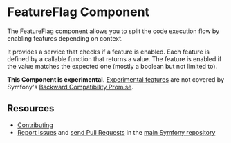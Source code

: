 FeatureFlag Component
=====================

The FeatureFlag component allows you to split the code execution flow by
enabling features depending on context.

It provides a service that checks if a feature is enabled. Each feature is
defined by a callable function that returns a value.
The feature is enabled if the value matches the expected one (mostly a boolean
but not limited to).

**This Component is experimental**.
[Experimental features](https://symfony.com/doc/current/contributing/code/experimental.html)
are not covered by Symfony's
[Backward Compatibility Promise](https://symfony.com/doc/current/contributing/code/bc.html).

Resources
---------

 * [Contributing](https://symfony.com/doc/current/contributing/index.html)
 * [Report issues](https://github.com/symfony/symfony/issues) and
   [send Pull Requests](https://github.com/symfony/symfony/pulls)
   in the [main Symfony repository](https://github.com/symfony/symfony)
